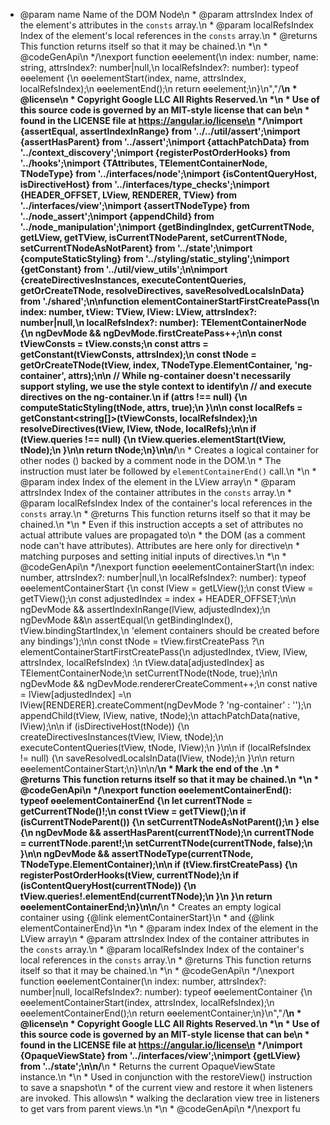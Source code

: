 * @param name Name of the DOM Node\n * @param attrsIndex Index of the element's attributes in the `consts` array.\n * @param localRefsIndex Index of the element's local references in the `consts` array.\n * @returns This function returns itself so that it may be chained.\n *\n * @codeGenApi\n */\nexport function ɵɵelement(\n    index: number, name: string, attrsIndex?: number|null,\n    localRefsIndex?: number): typeof ɵɵelement {\n  ɵɵelementStart(index, name, attrsIndex, localRefsIndex);\n  ɵɵelementEnd();\n  return ɵɵelement;\n}\n","/**\n * @license\n * Copyright Google LLC All Rights Reserved.\n *\n * Use of this source code is governed by an MIT-style license that can be\n * found in the LICENSE file at https://angular.io/license\n */\nimport {assertEqual, assertIndexInRange} from '../../util/assert';\nimport {assertHasParent} from '../assert';\nimport {attachPatchData} from '../context_discovery';\nimport {registerPostOrderHooks} from '../hooks';\nimport {TAttributes, TElementContainerNode, TNodeType} from '../interfaces/node';\nimport {isContentQueryHost, isDirectiveHost} from '../interfaces/type_checks';\nimport {HEADER_OFFSET, LView, RENDERER, TView} from '../interfaces/view';\nimport {assertTNodeType} from '../node_assert';\nimport {appendChild} from '../node_manipulation';\nimport {getBindingIndex, getCurrentTNode, getLView, getTView, isCurrentTNodeParent, setCurrentTNode, setCurrentTNodeAsNotParent} from '../state';\nimport {computeStaticStyling} from '../styling/static_styling';\nimport {getConstant} from '../util/view_utils';\n\nimport {createDirectivesInstances, executeContentQueries, getOrCreateTNode, resolveDirectives, saveResolvedLocalsInData} from './shared';\n\nfunction elementContainerStartFirstCreatePass(\n    index: number, tView: TView, lView: LView, attrsIndex?: number|null,\n    localRefsIndex?: number): TElementContainerNode {\n  ngDevMode && ngDevMode.firstCreatePass++;\n\n  const tViewConsts = tView.consts;\n  const attrs = getConstant<TAttributes>(tViewConsts, attrsIndex);\n  const tNode = getOrCreateTNode(tView, index, TNodeType.ElementContainer, 'ng-container', attrs);\n\n  // While ng-container doesn't necessarily support styling, we use the style context to identify\n  // and execute directives on the ng-container.\n  if (attrs !== null) {\n    computeStaticStyling(tNode, attrs, true);\n  }\n\n  const localRefs = getConstant<string[]>(tViewConsts, localRefsIndex);\n  resolveDirectives(tView, lView, tNode, localRefs);\n\n  if (tView.queries !== null) {\n    tView.queries.elementStart(tView, tNode);\n  }\n\n  return tNode;\n}\n\n/**\n * Creates a logical container for other nodes (<ng-container>) backed by a comment node in the DOM.\n * The instruction must later be followed by `elementContainerEnd()` call.\n *\n * @param index Index of the element in the LView array\n * @param attrsIndex Index of the container attributes in the `consts` array.\n * @param localRefsIndex Index of the container's local references in the `consts` array.\n * @returns This function returns itself so that it may be chained.\n *\n * Even if this instruction accepts a set of attributes no actual attribute values are propagated to\n * the DOM (as a comment node can't have attributes). Attributes are here only for directive\n * matching purposes and setting initial inputs of directives.\n *\n * @codeGenApi\n */\nexport function ɵɵelementContainerStart(\n    index: number, attrsIndex?: number|null,\n    localRefsIndex?: number): typeof ɵɵelementContainerStart {\n  const lView = getLView();\n  const tView = getTView();\n  const adjustedIndex = index + HEADER_OFFSET;\n\n  ngDevMode && assertIndexInRange(lView, adjustedIndex);\n  ngDevMode &&\n      assertEqual(\n          getBindingIndex(), tView.bindingStartIndex,\n          'element containers should be created before any bindings');\n\n  const tNode = tView.firstCreatePass ?\n      elementContainerStartFirstCreatePass(\n          adjustedIndex, tView, lView, attrsIndex, localRefsIndex) :\n      tView.data[adjustedIndex] as TElementContainerNode;\n  setCurrentTNode(tNode, true);\n\n  ngDevMode && ngDevMode.rendererCreateComment++;\n  const native = lView[adjustedIndex] =\n      lView[RENDERER].createComment(ngDevMode ? 'ng-container' : '');\n  appendChild(tView, lView, native, tNode);\n  attachPatchData(native, lView);\n\n  if (isDirectiveHost(tNode)) {\n    createDirectivesInstances(tView, lView, tNode);\n    executeContentQueries(tView, tNode, lView);\n  }\n\n  if (localRefsIndex != null) {\n    saveResolvedLocalsInData(lView, tNode);\n  }\n\n  return ɵɵelementContainerStart;\n}\n\n/**\n * Mark the end of the <ng-container>.\n * @returns This function returns itself so that it may be chained.\n *\n * @codeGenApi\n */\nexport function ɵɵelementContainerEnd(): typeof ɵɵelementContainerEnd {\n  let currentTNode = getCurrentTNode()!;\n  const tView = getTView();\n  if (isCurrentTNodeParent()) {\n    setCurrentTNodeAsNotParent();\n  } else {\n    ngDevMode && assertHasParent(currentTNode);\n    currentTNode = currentTNode.parent!;\n    setCurrentTNode(currentTNode, false);\n  }\n\n  ngDevMode && assertTNodeType(currentTNode, TNodeType.ElementContainer);\n\n  if (tView.firstCreatePass) {\n    registerPostOrderHooks(tView, currentTNode);\n    if (isContentQueryHost(currentTNode)) {\n      tView.queries!.elementEnd(currentTNode);\n    }\n  }\n  return ɵɵelementContainerEnd;\n}\n\n/**\n * Creates an empty logical container using {@link elementContainerStart}\n * and {@link elementContainerEnd}\n *\n * @param index Index of the element in the LView array\n * @param attrsIndex Index of the container attributes in the `consts` array.\n * @param localRefsIndex Index of the container's local references in the `consts` array.\n * @returns This function returns itself so that it may be chained.\n *\n * @codeGenApi\n */\nexport function ɵɵelementContainer(\n    index: number, attrsIndex?: number|null, localRefsIndex?: number): typeof ɵɵelementContainer {\n  ɵɵelementContainerStart(index, attrsIndex, localRefsIndex);\n  ɵɵelementContainerEnd();\n  return ɵɵelementContainer;\n}\n","/**\n * @license\n * Copyright Google LLC All Rights Reserved.\n *\n * Use of this source code is governed by an MIT-style license that can be\n * found in the LICENSE file at https://angular.io/license\n */\nimport {OpaqueViewState} from '../interfaces/view';\nimport {getLView} from '../state';\n\n/**\n * Returns the current OpaqueViewState instance.\n *\n * Used in conjunction with the restoreView() instruction to save a snapshot\n * of the current view and restore it when listeners are invoked. This allows\n * walking the declaration view tree in listeners to get vars from parent views.\n *\n * @codeGenApi\n */\nexport fu